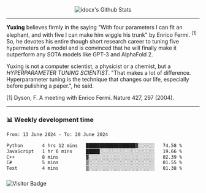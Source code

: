 <div align="center">
    <img align="center" src="https://github-readme-stats.vercel.app/api?username=idocx&show_icons=true&count_private=true&hide_border=true" alt="idocx's Github Stats"></img>
</div>

---

**Yuxing** believes firmly in the saying "With four parameters I can fit an elephant, and with five I can make him wiggle his trunk" by Enrico Fermi. <sup>[1]</sup> So, he devotes his entire though short research career to tuning five hypermeters of a model and is convinced that he will finally make it outperform any SOTA models like GPT-3 and AlphaFold 2.

Yuxing is not a computer scientist, a physicist or a chemist, but a *HYPERPARAMETER TUNING SCIENTIST*. "That makes a lot of difference. Hyperparameter tuning is the technique that changes our life, especially before pulishing a paper.", he said.

[1] Dyson, F. A meeting with Enrico Fermi. Nature 427, 297 (2004).


---

### 📊 Weekly development time
<!--START_SECTION:waka-->

```txt
From: 13 June 2024 - To: 20 June 2024

Python       4 hrs 12 mins   ██████████████████▓░░░░░░   74.58 %
JavaScript   1 hr 6 mins     █████░░░░░░░░░░░░░░░░░░░░   19.66 %
C++          8 mins          ▓░░░░░░░░░░░░░░░░░░░░░░░░   02.39 %
C#           5 mins          ▒░░░░░░░░░░░░░░░░░░░░░░░░   01.55 %
Text         4 mins          ▒░░░░░░░░░░░░░░░░░░░░░░░░   01.38 %
```

<!--END_SECTION:waka-->

### 

![Visitor Badge](https://visitor-badge.laobi.icu/badge?page_id=idocx.idocx)